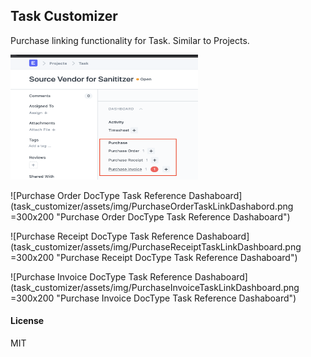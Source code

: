 ## Task Customizer

Purchase linking functionality for Task. Similar to Projects.

<img src="task_customizer/assets/img/TaskPurchaseReferenceDashboard.png " width="300" height="200"/>



![Purchase Order DocType Task Reference Dashaboard](task_customizer/assets/img/PurchaseOrderTaskLinkDashabord.png =300x200 "Purchase Order DocType Task Reference Dashaboard")


![Purchase Receipt DocType Task Reference Dashaboard](task_customizer/assets/img/PurchaseReceiptTaskLinkDashboard.png =300x200 "Purchase Receipt DocType Task Reference Dashaboard")


![Purchase Invoice DocType Task Reference Dashaboard](task_customizer/assets/img/PurchaseInvoiceTaskLinkDashboard.png =300x200 "Purchase Invoice DocType Task Reference Dashaboard")



#### License

MIT